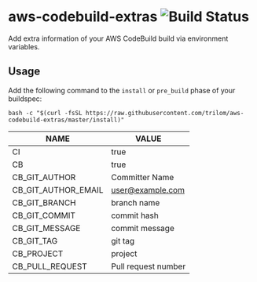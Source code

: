 # aws-codebuild-extras ![Build Status](https://codebuild.us-west-2.amazonaws.com/badges?uuid=eyJlbmNyeXB0ZWREYXRhIjoiUkxsV0l4UDBkWmh1Z1NIbm9wTENycVl4d1pDTTYrc1I3dzhFSlQ1QWFQdDl1Tm10NGduZklrTWVON1Vock5rOHVJV0xGYWhwT0V0cWVtMFg2WWRLTVlZPSIsIml2UGFyYW1ldGVyU3BlYyI6InhrOHdIV0FzY3Y1dmZ0SGwiLCJtYXRlcmlhbFNldFNlcmlhbCI6MX0%3D&branch=master)
Add extra information of your AWS CodeBuild build via environment variables.

## Usage

Add the following command to the `install` or `pre_build` phase of your buildspec:

    bash -c "$(curl -fsSL https://raw.githubusercontent.com/trilom/aws-codebuild-extras/master/install)"

|NAME|VALUE
|---|---|
|CI|true|
|CB|true|
|CB_GIT_AUTHOR|Committer Name|
|CB_GIT_AUTHOR_EMAIL|user@example.com|
|CB_GIT_BRANCH|branch name|
|CB_GIT_COMMIT|commit hash|
|CB_GIT_MESSAGE|commit message|
|CB_GIT_TAG|git tag|
|CB_PROJECT|project|
|CB_PULL_REQUEST|Pull request number|

